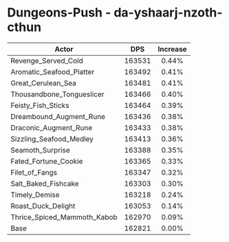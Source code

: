 # Dungeons-Push - da-yshaarj-nzoth-cthun
| Actor | DPS | Increase |
|---|:---:|:---:|
|Revenge_Served_Cold|163531|0.44%|
|Aromatic_Seafood_Platter|163492|0.41%|
|Great_Cerulean_Sea|163481|0.41%|
|Thousandbone_Tongueslicer|163466|0.40%|
|Feisty_Fish_Sticks|163464|0.39%|
|Dreambound_Augment_Rune|163436|0.38%|
|Draconic_Augment_Rune|163433|0.38%|
|Sizzling_Seafood_Medley|163413|0.36%|
|Seamoth_Surprise|163388|0.35%|
|Fated_Fortune_Cookie|163365|0.33%|
|Filet_of_Fangs|163347|0.32%|
|Salt_Baked_Fishcake|163303|0.30%|
|Timely_Demise|163218|0.24%|
|Roast_Duck_Delight|163053|0.14%|
|Thrice_Spiced_Mammoth_Kabob|162970|0.09%|
|Base|162821|0.00%|

